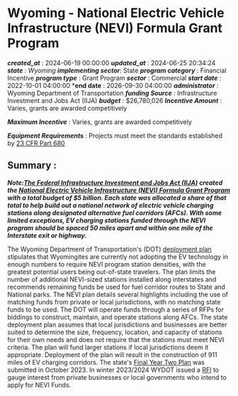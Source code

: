 # Wyoming - National Electric Vehicle Infrastructure (NEVI) Formula Grant Program 
 ***created_at*** : 2024-06-19 00:00:00 
 ***updated_at*** : 2024-06-25 20:34:24 
 ***state** : Wyoming 
 **implementing sector***: State 
 ***program category*** : Financial Incentive 
 ***program type*** : Grant Program 
 ***sector*** : Commercial 
 ***start date*** : 2022-10-01 04:00:00 
 ***end date** : 2026-09-30 04:00:00 
 ***administrator*** : Wyoming Department of Transportation 
 ***funding Source*** : Infrastructure Investment and Jobs Act (IIJA) 
 ***budget*** : $26,780,026 
 ***Incentive Amount*** : Varies, grants are awarded competitively

 
 ***Maximum Incentive*** : Varies, grants are awarded competitively

 
 ***Equipment Requirements*** : Projects must meet the standards established by [23 CFR Part
680](https://www.govinfo.gov/content/pkg/FR-2023-02-28/pdf/2023-03500.pdf)

 
 ## Summary : 
 **_Note:[The Federal Infrastructure Investment and Jobs Act
(IIJA)](https://www.congress.gov/117/plaws/publ58/PLAW-117publ58.pdf#page=993)
created the [National Electric Vehicle Infrastructure (NEVI) Formula Grant
Program](https://www.fhwa.dot.gov/environment/nevi/) with a total budget of $5
billion. Each state was allocated a share of that total to help build out a
national network of electric vehicle charging stations along designated
alternative fuel corridors (AFCs). With some limited exceptions, EV charging
stations funded through the NEVI program should be spaced 50 miles apart and
within one mile of the Interstate exit or highway._**

The Wyoming Department of Transportation's (DOT) [deployment
plan](https://www.dot.state.wy.us/files/live/sites/wydot/files/shared/Planning/Electric%20Vehicles/2022%20NEVI%20Plan/Wyoming%20Nevi%20Plan%20Update%2019%20Sep%202022.pdf)
stipulates that Wyomingites are currently not adopting the EV technology in
enough numbers to require NEVI program station densities, with the greatest
potential users being out-of-state travelers. The plan limits the number of
additional NEVI-sized stations installed along interstates and recommends
remaining funds be used for fuel corridor routes to State and National parks.
The NEVI plan details several highlights including the use of matching funds
from private or local jurisdictions, with no matching state funds to be used.
The DOT will operate funds through a series of RFPs for biddings to construct,
maintain, and operate stations along AFCs. The state deployment plan assumes
that local jurisdictions and businesses are better suited to determine the
size, frequency, location, and capacity of stations for their own needs and
does not require that the stations must meet NEVI criteria. The plan will fund
larger stations if local jurisdictions deem it appropriate. Deployment of the
plan will result in the construction of 911 miles of EV charging corridors.
The state's [Final Year Two
Plan](https://www.dot.state.wy.us/files/live/sites/wydot/files/shared/Planning/Electric%20Vehicles/2023%20NEVI%20Plan/WYDOT_NEVI_Year2_10_26_23.pdf)
was submitted in October 2023. In winter 2023/2024 WYDOT issued a
[RFI](https://www.dot.state.wy.us/files/live/sites/wydot/files/shared/Planning/Electric%20Vehicles/NEVI%20RFI%20responses/WYDOT%20RFI%20-%20blank.pdf)
to gauge interest from private businesses or local governments who intend to
apply for NEVI Funds.

 
 